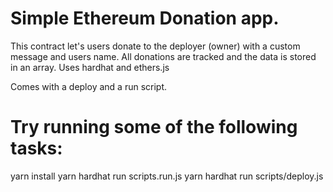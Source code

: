 # Simple Ethereum Donation app.

This contract let's users donate to the deployer (owner) with a custom message and users name. All donations are tracked and the data is stored in an array.
Uses hardhat and ethers.js

Comes with a deploy and a run script.

# Try running some of the following tasks:

yarn install
yarn hardhat run scripts.run.js
yarn hardhat run scripts/deploy.js

